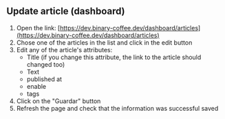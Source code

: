 ## Update article (dashboard)

1. Open the link: [https://dev.binary-coffee.dev/dashboard/articles](https://dev.binary-coffee.dev/dashboard/articles)
2. Chose one of the articles in the list and click in the edit button
3. Edit any of the article's attributes:
	- Title (if you change this attribute, the link to the article should changed too)
	- Text
	- published at
	- enable
	- tags
1. Click on the "Guardar" button
2. Refresh the page and check that the information was successful saved
